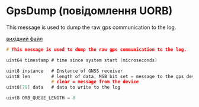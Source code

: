 # GpsDump (повідомлення UORB)

This message is used to dump the raw gps communication to the log.

[вихідний файл](https://github.com/PX4/PX4-Autopilot/blob/main/msg/GpsDump.msg)

```c
# This message is used to dump the raw gps communication to the log.

uint64 timestamp # time since system start (microseconds)

uint8 instance   # Instance of GNSS receiver
uint8 len        # length of data, MSB bit set = message to the gps device,
                 # clear = message from the device
uint8[79] data   # data to write to the log

uint8 ORB_QUEUE_LENGTH = 8

```
